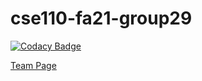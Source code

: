 # cse110-fa21-group29

[![Codacy Badge](https://api.codacy.com/project/badge/Grade/edbe72831ece4b769b96da1ab4340bce)](https://app.codacy.com/gh/cse110-fa21-group29/cse110-fa21-group29?utm_source=github.com&utm_medium=referral&utm_content=cse110-fa21-group29/cse110-fa21-group29&utm_campaign=Badge_Grade_Settings)

[Team Page](admin/team.md)


